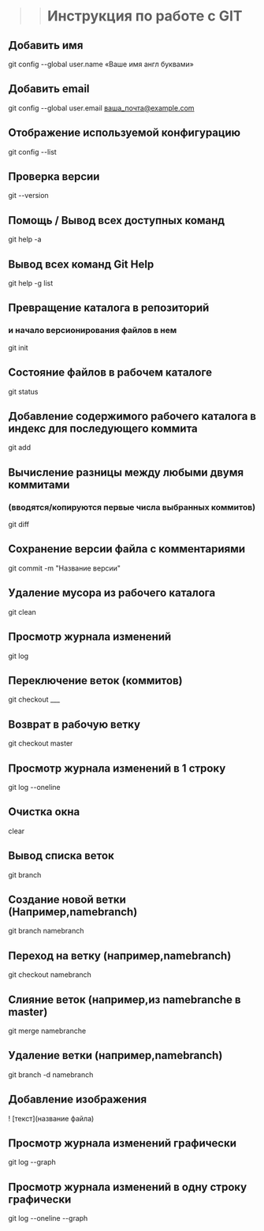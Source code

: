 >># Инструкция по работе с GIT
## Добавить имя
git config --global user.name «Ваше имя англ буквами»
## Добавить email
git config --global user.email ваша_почта@example.com
## Отображение используемой конфигурацию 
git config --list
## Проверка версии
git --version
## Помощь / Вывод всех доступных команд
git help -a
## Вывод всех команд Git Help
git help -g list
## Превращение каталога в репозиторий
### и начало версионирования файлов в нем
git init
## Состояние файлов в рабочем каталоге
git status
## Добавление содержимого рабочего каталога в индекс для последующего коммита
git add
## Вычисление разницы между любыми двумя коммитами
### (вводятся/копируются первые числа выбранных коммитов)
git diff 
## Сохранение версии файла с комментариями
git commit -m "Название версии"
## Удаление мусора из рабочего каталога
git clean
## Просмотр журнала изменений
git log
## Переключение веток (коммитов)
git checkout ___
## Возврат в рабочую ветку
git checkout master 
## Просмотр журнала изменений в 1 строку
git log --oneline
## Очистка окна
clear
## Вывод списка веток
git branch
## Создание новой ветки (Например,namebranch)
git branch namebranch
## Переход на ветку (например,namebranch)
git checkout namebranch
## Слияние веток (например,из namebranche  в master)
git merge namebranche
## Удаление ветки (например,namebranch)
git branch -d namebranch
## Добавление изображения
! [текст](название файла)
## Просмотр журнала изменений графически
git log --graph
## Просмотр журнала изменений  в одну строку графически
git log --oneline --graph
